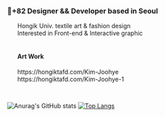 


  <H3>🌷+82 Designer && Developer based in Seoul<br></H3>
  <ol>Hongik Univ. textile art & fashion design<br>
    Interested in Front-end & Interactive graphic<br><br></ol>
	<ol><H4>Art Work<H4></ol>
	<ol>https://hongiktafd.com/Kim-Joohye<br>
https://hongiktafd.com/Kim-Joohye-1</ol>
	<ol><br></ol>
	
![Anurag's GitHub stats](https://github-readme-stats.vercel.app/api?username=joohyering&&show_icons=true&theme=graywhite)
[![Top Langs](https://github-readme-stats.vercel.app/api/top-langs/?username=joohyering&layout=compact)](https://github.com/joohyering/github-readme-stats)


